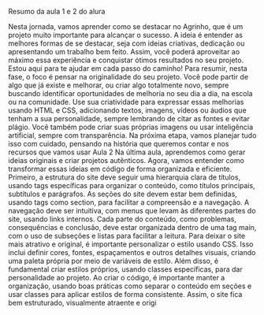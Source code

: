  Resumo da aula 1 e 2 do alura

Nesta jornada, vamos aprender como se destacar no Agrinho, que é um projeto muito importante para alcançar o sucesso. A ideia é entender as melhores formas de se destacar, seja com ideias criativas, dedicação ou apresentando um trabalho bem feito. Assim, você poderá aproveitar ao máximo essa experiência e conquistar ótimos resultados no seu projeto. Estou aqui para te ajudar em cada passo do caminho!
Para resumir, nesta fase, o foco é pensar na originalidade do seu projeto. Você pode partir de algo que já existe e melhorar, ou criar algo totalmente novo, sempre buscando identificar oportunidades de melhoria no seu dia a dia, na escola ou na comunidade. Use sua criatividade para expressar essas melhorias usando HTML e CSS, adicionando textos, imagens, vídeos ou áudios que tenham a sua personalidade, sempre lembrando de citar as fontes e evitar plágio. Você também pode criar suas próprias imagens ou usar inteligência artificial, sempre com transparência.
Na próxima etapa, vamos planejar tudo isso com cuidado, pensando na história que queremos contar e nos recursos que vamos usar
Aula 2
Na última aula, aprendemos como gerar ideias originais e criar projetos autênticos. Agora, vamos entender como transformar essas ideias em código de forma organizada e eficiente.
Primeiro, a estrutura do site deve seguir uma hierarquia clara de títulos, usando tags específicas para organizar o conteúdo, como títulos principais, subtítulos e parágrafos. As seções do site devem estar bem definidas, usando tags como section, para facilitar a compreensão e a navegação.
A navegação deve ser intuitiva, com menus que levam às diferentes partes do site, usando links internos. Cada parte do conteúdo, como problemas, consequências e conclusão, deve estar organizada dentro de uma tag main, com o uso de subseções e listas para facilitar a leitura.
Para deixar o site mais atrativo e original, é importante personalizar o estilo usando CSS. Isso inclui definir cores, fontes, espaçamentos e outros detalhes visuais, criando uma paleta própria por meio de variáveis de estilo. Além disso, é fundamental criar estilos próprios, usando classes específicas, para dar personalidade ao projeto.
Ao criar o código, é importante manter a organização, usando boas práticas como separar o conteúdo em seções e usar classes para aplicar estilos de forma consistente. Assim, o site fica bem estruturado, visualmente atraente e origi
